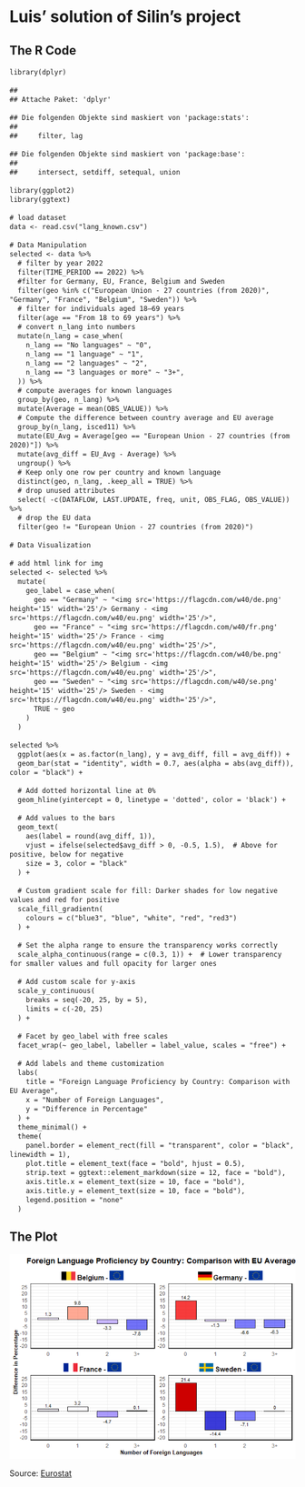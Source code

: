 # Luis’ solution of Silin’s project

## The R Code

    library(dplyr)

    ## 
    ## Attache Paket: 'dplyr'

    ## Die folgenden Objekte sind maskiert von 'package:stats':
    ## 
    ##     filter, lag

    ## Die folgenden Objekte sind maskiert von 'package:base':
    ## 
    ##     intersect, setdiff, setequal, union

    library(ggplot2)
    library(ggtext)

    # load dataset
    data <- read.csv("lang_known.csv")

    # Data Manipulation
    selected <- data %>%
      # filter by year 2022
      filter(TIME_PERIOD == 2022) %>%
      #filter for Germany, EU, France, Belgium and Sweden
      filter(geo %in% c("European Union - 27 countries (from 2020)", "Germany", "France", "Belgium", "Sweden")) %>%
      # filter for individuals aged 18–69 years
      filter(age == "From 18 to 69 years") %>%
      # convert n_lang into numbers
      mutate(n_lang = case_when(
        n_lang == "No languages" ~ "0",
        n_lang == "1 language" ~ "1",
        n_lang == "2 languages" ~ "2",
        n_lang == "3 languages or more" ~ "3+",
      )) %>%
      # compute averages for known languages
      group_by(geo, n_lang) %>%
      mutate(Average = mean(OBS_VALUE)) %>%
      # Compute the difference between country average and EU average
      group_by(n_lang, isced11) %>%
      mutate(EU_Avg = Average[geo == "European Union - 27 countries (from 2020)"]) %>%
      mutate(avg_diff = EU_Avg - Average) %>%
      ungroup() %>%
      # Keep only one row per country and known language
      distinct(geo, n_lang, .keep_all = TRUE) %>%
      # drop unused attributes
      select( -c(DATAFLOW, LAST.UPDATE, freq, unit, OBS_FLAG, OBS_VALUE)) %>%
      # drop the EU data
      filter(geo != "European Union - 27 countries (from 2020)")

    # Data Visualization

    # add html link for img
    selected <- selected %>%
      mutate(
        geo_label = case_when(
          geo == "Germany" ~ "<img src='https://flagcdn.com/w40/de.png' height='15' width='25'/> Germany - <img src='https://flagcdn.com/w40/eu.png' width='25'/>",
          geo == "France" ~ "<img src='https://flagcdn.com/w40/fr.png' height='15' width='25'/> France - <img src='https://flagcdn.com/w40/eu.png' width='25'/>",
          geo == "Belgium" ~ "<img src='https://flagcdn.com/w40/be.png' height='15' width='25'/> Belgium - <img src='https://flagcdn.com/w40/eu.png' width='25'/>",
          geo == "Sweden" ~ "<img src='https://flagcdn.com/w40/se.png' height='15' width='25'/> Sweden - <img src='https://flagcdn.com/w40/eu.png' width='25'/>",
          TRUE ~ geo
        )
      )

    selected %>%
      ggplot(aes(x = as.factor(n_lang), y = avg_diff, fill = avg_diff)) +  
      geom_bar(stat = "identity", width = 0.7, aes(alpha = abs(avg_diff)), color = "black") +
      
      # Add dotted horizontal line at 0%
      geom_hline(yintercept = 0, linetype = 'dotted', color = 'black') +
      
      # Add values to the bars
      geom_text(
        aes(label = round(avg_diff, 1)), 
        vjust = ifelse(selected$avg_diff > 0, -0.5, 1.5),  # Above for positive, below for negative
        size = 3, color = "black"
      ) +
      
      # Custom gradient scale for fill: Darker shades for low negative values and red for positive
      scale_fill_gradientn(
        colours = c("blue3", "blue", "white", "red", "red3")
      ) +
      
      # Set the alpha range to ensure the transparency works correctly
      scale_alpha_continuous(range = c(0.3, 1)) +  # Lower transparency for smaller values and full opacity for larger ones
      
      # Add custom scale for y-axis
      scale_y_continuous(
        breaks = seq(-20, 25, by = 5),
        limits = c(-20, 25)
      ) +
      
      # Facet by geo_label with free scales
      facet_wrap(~ geo_label, labeller = label_value, scales = "free") +
      
      # Add labels and theme customization
      labs(
        title = "Foreign Language Proficiency by Country: Comparison with EU Average",
        x = "Number of Foreign Languages",
        y = "Difference in Percentage"
      ) +
      theme_minimal() +
      theme(
        panel.border = element_rect(fill = "transparent", color = "black", linewidth = 1),
        plot.title = element_text(face = "bold", hjust = 0.5),
        strip.text = ggtext::element_markdown(size = 12, face = "bold"),
        axis.title.x = element_text(size = 10, face = "bold"),
        axis.title.y = element_text(size = 10, face = "bold"),
        legend.position = "none"
      )

## The Plot
![](kickbones1_files/figure-markdown_strict/unnamed-chunk-1-1.png)

Source:
[Eurostat](https://ec.europa.eu/eurostat/databrowser/view/edat_aes_l23/default/table?lang=en&category=educ.educ_lang.educ_lang_00.edat_aes_l2)
